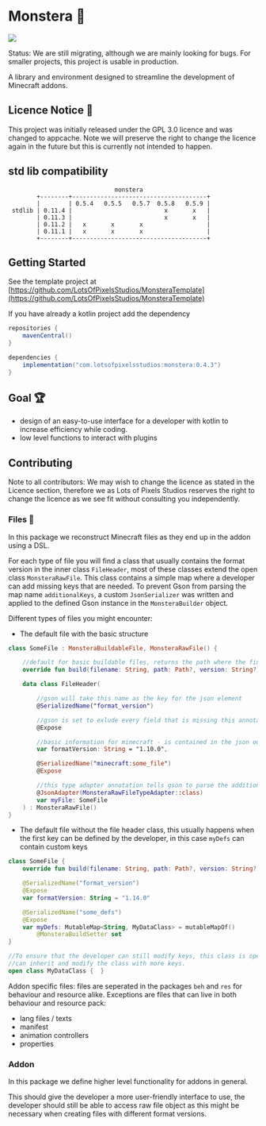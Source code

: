 # Monstera 🌱

![](https://img.shields.io/github/v/release/LotsOfPixelsStudios/Monstera)


Status: We are still migrating, although we are mainly looking for bugs. For smaller projects, this project is usable in production.

A library and environment designed to streamline the development of Minecraft addons.

## Licence Notice 🎫

This project was initially released under the GPL 3.0 licence and was changed to appcache. Note we will preserve the 
right to change the licence again in the future but this is currently not intended to happen.

## std lib compatibility

```
                              monstera
        +--------+--------------------------------------+
        |        | 0.5.4   0.5.5   0.5.7  0.5.8   0.5.9 |
 stdlib | 0.11.4 |                          x       x   |
        | 0.11.3 |                          x       x   |
        | 0.11.2 |   x       x       x                  |
        | 0.11.1 |   x       x       x                  |
        +--------+--------------------------------------+
```

## Getting Started

See the template project at [https://github.com/LotsOfPixelsStudios/MonsteraTemplate](https://github.com/LotsOfPixelsStudios/MonsteraTemplate)

If you have already a kotlin project add the dependency

````gradle
repositories {
    mavenCentral()
}

dependencies {
    implementation("com.lotsofpixelsstudios:monstera:0.4.3")
}
````

## Goal 🏆

- design of an easy-to-use interface for a developer with kotlin to increase efficiency while coding.
- low level functions to interact with plugins

## Contributing

Note to all contributors: We may wish to change the licence as stated in the Licence section, therefore we as Lots of
Pixels Studios reserves the right to change the licence as we see fit without consulting you independently.

### Files 📁

In this package we reconstruct Minecraft files as they end up in the addon using a DSL.

For each type of file you will find a class that usually contains the format version in the inner class `FileHeader`, most of these classes extend the open class `MonsteraRawFile`.
This class contains a simple map where a developer can add missing keys that are needed. To prevent Gson from parsing the map name `additionalKeys`, a custom `JsonSerializer`
was written and applied to the defined Gson instance in the `MonsteraBuilder` object.

Different types of files you might encounter:

- The default file with the basic structure

```kotlin
class SomeFile : MonsteraBuildableFile, MonsteraRawFile() {

    //default for basic buildable files, returns the path where the final file was built to
    override fun build(filename: String, path: Path?, version: String?): Result<Path> { }

    data class FileHeader(

        //gson will take this name as the key for the json element
        @SerializedName("format_version")

        //gson is set to exlude every field that is missing this annotation
        @Expose

        //basic information for minecraft - is contained in the json output
        var formatVersion: String = "1.10.0",

        @SerializedName("minecraft:some_file")
        @Expose

        //this type adapter annotation tells gson to parse the additional keys seperatly
        @JsonAdapter(MonsteraRawFileTypeAdapter::class)
        var myFile: SomeFile
    ) : MonsteraRawFile()
}
```

- The default file without the file header class, this usually happens when the first key can be defined by the developer, in this case `myDefs` can contain custom keys

```kotlin
class SomeFile {
    override fun build(filename: String, path: Path?, version: String?): Result<Path> {  }

    @SerializedName("format_version")
    @Expose
    var formatVersion: String = "1.14.0"

    @SerializedName("some_defs")
    @Expose
    var myDefs: MutableMap<String, MyDataClass> = mutableMapOf()
        @MonsteraBuildSetter set
}

//To ensure that the developer can still modify keys, this class is open so that the developer
//can inherit and modify the class with more keys.
open class MyDataClass {  }
```

Addon specific files: files are seperated in the packages `beh` and `res` for behaviour and resource alike.
Exceptions are files that can live in both behaviour and resource pack:

- lang files / texts
- manifest
- animation controllers
- properties

### Addon

In this package we define higher level functionality for addons in general.

This should give the developer a more user-friendly interface to use, the developer should still be able to access raw file object as this might be necessary when creating files with
different format versions.

